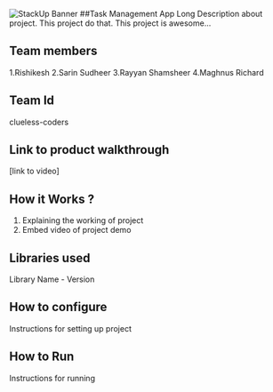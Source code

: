 ![StackUp Banner]([https://tinkerhub.frappe.cloud/files/stackup%20banner.jpeg])
##Task Management App
Long Description about project. This project do that. This project is awesome...
## Team members
1.Rishikesh [](https://github.com/rishi1218) 
2.Sarin Sudheer [](https://github.com/SARINSUDHEER)
3.Rayyan Shamsheer [](https://github.com/rayyanpsh)
4.Maghnus Richard [](https://github.com/MaghnusRichard)
## Team Id
clueless-coders
## Link to product walkthrough
[link to video]
## How it Works ?
1. Explaining the working of project
2. Embed video of project demo
## Libraries used
Library Name - Version
## How to configure
Instructions for setting up project
## How to Run
Instructions for running
